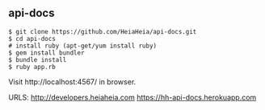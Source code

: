 api-docs
--------


```
$ git clone https://github.com/HeiaHeia/api-docs.git
$ cd api-docs
# install ruby (apt-get/yum install ruby)
$ gem install bundler
$ bundle install
$ ruby app.rb
```

Visit http://localhost:4567/ in browser.

URLS:
http://developers.heiaheia.com
https://hh-api-docs.herokuapp.com
